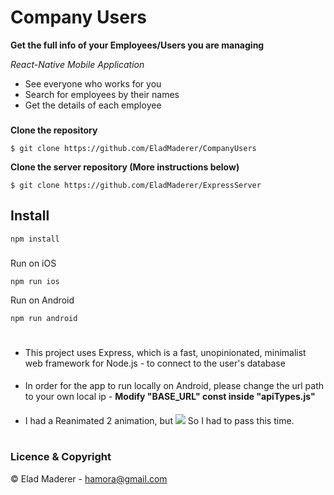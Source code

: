 # Company Users

**Get the full info of your Employees/Users you are managing**

*React-Native Mobile Application*

- See everyone who works for you
- Search for employees by their names
- Get the details of each employee
###

**Clone the repository**

  ```$ git clone https://github.com/EladMaderer/CompanyUsers```
  
**Clone the server repository (More instructions below)**

  ```$ git clone https://github.com/EladMaderer/ExpressServer```

## Install
`npm install`
###
Run on iOS

`npm run ios`

Run on Android

`npm run android`
#

- This project uses Express, which is a fast, unopinionated, minimalist web framework for Node.js -  to connect to the user's database
####
- In order for the app to run locally on Android, please change the url path to your own local ip -
**Modify "BASE_URL" const inside "apiTypes.js"**
####
- I had a Reanimated 2 animation, but
![](https://pasteboard.co/BTEd6yhPDRh1.png)
So I had to pass this time.

#
### Licence & Copyright


© Elad Maderer - <hamora@gmail.com>


 
